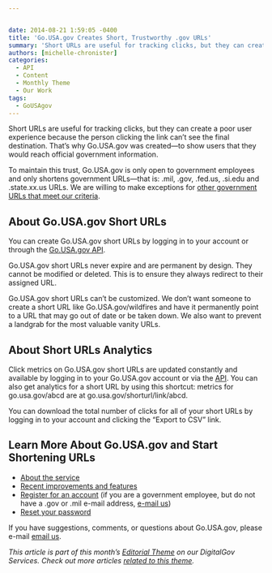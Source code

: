 ```yaml
---


date: 2014-08-21 1:59:05 -0400
title: 'Go.USA.gov Creates Short, Trustworthy .gov URLs'
summary: 'Short URLs are useful for tracking clicks, but they can create a poor user experience because the person clicking the link can&rsquo;t see the final destination. That&rsquo;s why Go.USA.gov was created&mdash;to show users that they would reach official government information. To maintain this trust, Go.USA.gov is only open to government employees and only shortens government'
authors: [michelle-chronister]
categories:
  - API
  - Content
  - Monthly Theme
  - Our Work
tags:
  - GoUSAgov
---
```


Short URLs are useful for tracking clicks, but they can create a poor user experience because the person clicking the link can’t see the final destination. That’s why Go.USA.gov was created—to show users that they would reach official government information.

To maintain this trust, Go.USA.gov is only open to government employees and only shortens government URLs—that is: .mil, .gov, .fed.us, .si.edu and .state.xx.us URLs. We are willing to make exceptions for [other government URLs that meet our criteria](http://go.usa.gov/about#exceptions).

## About Go.USA.gov Short URLs

You can create Go.USA.gov short URLs by logging in to your account or through the [Go.USA.gov API](http://go.usa.gov/api#shorten).

Go.USA.gov short URLs never expire and are permanent by design. They cannot be modified or deleted. This is to ensure they always redirect to their assigned URL.

Go.USA.gov short URLs can’t be customized. We don’t want someone to create a short URL like Go.USA.gov/wildfires and have it permanently point to a URL that may go out of date or be taken down. We also want to prevent a landgrab for the most valuable vanity URLs.

## About Short URLs Analytics

Click metrics on Go.USA.gov short URLs are updated constantly and available by logging in to your Go.USA.gov account or via the [API](http://go.usa.gov/api#clicks). You can also get analytics for a short URL by using this shortcut: metrics for go.usa.gov/abcd are at go.usa.gov/shorturl/link/abcd.

You can download the total number of clicks for all of your short URLs by logging in to your account and clicking the “Export to CSV” link.

## Learn More About Go.USA.gov and Start Shortening URLs

  * [About the service](https://go.usa.gov/about)
  * [Recent improvements and features](http://go.usa.gov/blog)
  * [Register for an account](https://go.usa.gov/user/register) (if you are a government employee, but do not have a .gov or .mil e-mail address, [e-mail us](mailto:go.usa.gov@gsa.gov))
  * [Reset your password](https://go.usa.gov/user/password)

If you have suggestions, comments, or questions about Go.USA.gov, please e-mail [email us](mailto:go.usa.gov@gsa.gov).

_This article is part of this month&#8217;s [Editorial Theme](https://www.WHATEVER/join-digitalgov/#guidelines) on our DigitalGov Services. Check out more articles [related to this theme](https://www.WHATEVER/recent-monthly-themes/)._